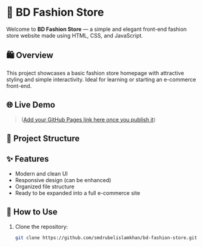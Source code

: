 # 👗 BD Fashion Store

Welcome to **BD Fashion Store** — a simple and elegant front-end fashion store website made using HTML, CSS, and JavaScript.

## 🛍️ Overview

This project showcases a basic fashion store homepage with attractive styling and simple interactivity. Ideal for learning or starting an e-commerce front-end.

## 🌐 Live Demo

> ([Add your GitHub Pages link here once you publish it](https://smdrubelislamkhan.github.io/bd-fashion-store/))

## 📁 Project Structure


## ✨ Features

- Modern and clean UI
- Responsive design (can be enhanced)
- Organized file structure
- Ready to be expanded into a full e-commerce site

## 🚀 How to Use

1. Clone the repository:
   ```bash
   git clone https://github.com/smdrubelislamkhan/bd-fashion-store.git
